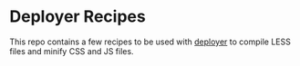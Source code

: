 # Deployer Recipes

This repo contains a few recipes to be used with [deployer](https://deployer.org/) to compile LESS files and minify CSS and JS files.